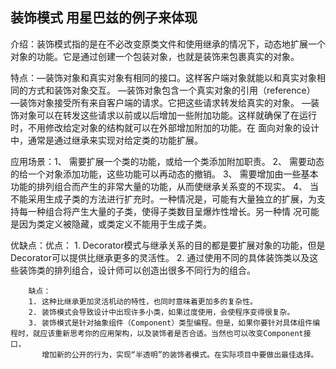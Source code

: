 ## 装饰模式 用星巴兹的例子来体现 ##
介绍：装饰模式指的是在不必改变原类文件和使用继承的情况下，动态地扩展一个对象的功能。它是通过创建一个包装对象，也就是装饰来包裹真实的对象。

特点：—装饰对象和真实对象有相同的接口。这样客户端对象就能以和真实对象相同的方式和装饰对象交互。
      —装饰对象包含一个真实对象的引用（reference）
      —装饰对象接受所有来自客户端的请求。它把这些请求转发给真实的对象。
      —装饰对象可以在转发这些请求以前或以后增加一些附加功能。这样就确保了在运行时，不用修改给定对象的结构就可以在外部增加附加的功能。在
        面向对象的设计中，通常是通过继承来实现对给定类的功能扩展。

应用场景：1、 需要扩展一个类的功能，或给一个类添加附加职责。
          2、 需要动态的给一个对象添加功能，这些功能可以再动态的撤销。
          3、 需要增加由一些基本功能的排列组合而产生的非常大量的功能，从而使继承关系变的不现实。
          4、 当不能采用生成子类的方法进行扩充时。一种情况是，可能有大量独立的扩展，为支持每一种组合将产生大量的子类，使得子类数目呈爆炸性增长。另一种情
              况可能是因为类定义被隐藏，或类定义不能用于生成子类。

优缺点：优点：
        1. Decorator模式与继承关系的目的都是要扩展对象的功能，但是Decorator可以提供比继承更多的灵活性。
        2. 通过使用不同的具体装饰类以及这些装饰类的排列组合，设计师可以创造出很多不同行为的组合。

        缺点：
        1. 这种比继承更加灵活机动的特性，也同时意味着更加多的复杂性。
        2. 装饰模式会导致设计中出现许多小类，如果过度使用，会使程序变得很复杂。
        3. 装饰模式是针对抽象组件（Component）类型编程。但是，如果你要针对具体组件编程时，就应该重新思考你的应用架构，以及装饰者是否合适。当然也可以改变Component接口，
           增加新的公开的行为，实现“半透明”的装饰者模式。在实际项目中要做出最佳选择。
